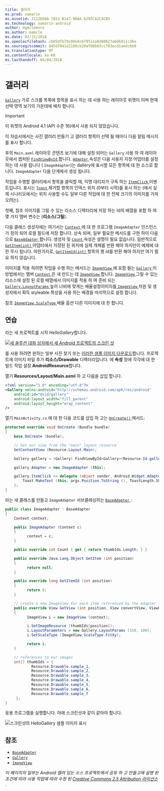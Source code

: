 ```yaml
---
title: 갤러리
ms.prod: xamarin
ms.assetid: 3112E68A-7853-B147-90A6-6295CA2C4CB5
ms.technology: xamarin-android
author: mgmclemore
ms.author: mamcle
ms.date: 03/15/2018
ms.openlocfilehash: cb05dfb79c00e9c6f9fa1a8d80627abdb911c36e
ms.sourcegitcommit: 945df041e2180cb20af08b83cc703ecd1aedc6b0
ms.translationtype: MT
ms.contentlocale: ko-KR
ms.lasthandoff: 04/04/2018
---
```

# <a name="gallery"></a>갤러리

[`Gallery`](https://developer.xamarin.com/api/type/Android.Widget.Gallery/) 가로 스크롤 목록에 항목을 표시 하는 데 사용 하는 레이아웃 위젯이 이며 현재 선택 영역 보기의 가운데에 배치 합니다.

> [!IMPORTANT]
> 이 위젯의 Android 4.1 (API 수준 16)에서 사용 되지 않았습니다. 

이 자습서에서는 사진 갤러리 만들기 고 갤러리 항목이 선택 될 때마다 다음 알림 메시지를 표시 합니다.

후의 `Main.axml` 레이아웃 콘텐츠 보기에 대해 설정 되어는 `Gallery` 사용 하 여 레이아웃에서 캡처된 [ `FindViewById` ](https://developer.xamarin.com/api/member/Android.App.Activity.FindViewById/p/System.Int32/)합니다.
[ `Adapter` ](https://developer.xamarin.com/api/property/Android.Widget.AdapterView.RawAdapter/) 속성은 다음 사용자 지정 어댑터를 설정 하는 데 사용 됩니다 ( `ImageAdapter`)는 dallery에 표시할 모든 항목에 대 한 소스로 합니다. `ImageAdapter` 다음 단계에서 생성 됩니다.

작업을 수행할 갤러리에서 항목을 클릭할 때, 익명 대리자가 구독 하는 [ `ItemClick` ](https://developer.xamarin.com/api/event/Android.Widget.AdapterView.ItemClick/) 이벤트입니다. 표시는 [ `Toast` ](https://developer.xamarin.com/api/type/Android.Widget.Toast/) 제거할 항목의 인덱스 위치 (0부터 시작)를 표시 하는 (에서 실제 시나리오에서는 위치 사용할 수도 일부 다른 작업에 대 한 전체 크기의 이미지를 가져오려는).

첫째, 참조 이미지를 그릴 수 있는 리소스 디렉터리에 저장 하는 Id의 배열을 포함 하 여 몇 가지 멤버 변수는 (**리소스/그릴**).

다음 클래스 생성자에는 여기서는 [ `Context` ](https://developer.xamarin.com/api/type/Android.Content.Context/) 에 대 한 프로그램 `ImageAdapter` 인스턴스가 정의 되어 로컬 필드에 저장 합니다.
상속 되며, 일부 필요한 메서드를 구현 하이 다음으로 [ `BaseAdapter` ](https://developer.xamarin.com/api/type/Android.Widget.BaseAdapter/)합니다.
생성자 및 [ `Count` ](https://developer.xamarin.com/api/property/Android.Widget.BaseAdapter.Count/) 속성은 설명이 필요 없습니다. 일반적으로 [ `GetItem(int)` ](https://developer.xamarin.com/api/member/Android.Widget.BaseAdapter.GetItem/p/System.Int32/) 어댑터에서 지정된 된 위치에 실제 개체를 반환 해야 하지만이 예제에 대 한 무시 됩니다. 마찬가지로, [ `GetItemId(int)` ](https://developer.xamarin.com/api/member/Android.Widget.BaseAdapter.GetItemId/p/System.Int32/) 항목의 행 id를 반환 해야 하지만 여기 필요 하지 않습니다.

이미지를 적용 하려면 작업을 수행 하는 메서드는 [ `ImageView` ](https://developer.xamarin.com/api/type/Android.Widget.ImageView/) 에 포함 될는 [ `Gallery` ](https://developer.xamarin.com/api/type/Android.Widget.Gallery/) 이 방법에서는 멤버 [ `Context` ](https://developer.xamarin.com/api/type/Android.Content.Context/) 은 새 만드는 데 [ `ImageView` ](https://developer.xamarin.com/api/type/Android.Widget.ImageView/)합니다.
[ `ImageView` ](https://developer.xamarin.com/api/type/Android.Widget.ImageView/) 그릴 수 있는 리소스에 설정 된 로컬 배열에서 이미지를 적용 하 여 준비 되는 [ `Gallery.LayoutParams` ](https://developer.xamarin.com/api/type/Android.Widget.Gallery+LayoutParams/) 높이 너비에 맞게는 배율설정이미지를[ `ImageView` ](https://developer.xamarin.com/api/type/Android.Widget.ImageView/) 차원 및 생성자에서 획득 styleable 특성을 사용 하는 배경을 마지막으로 설정 합니다.

참조 [ `ImageView.ScaleType` ](https://developer.xamarin.com/api/type/Android.Widget.ImageView+ScaleType/) 배율 옵션 다른 이미지에 대 한 합니다.

## <a name="walkthrough"></a>연습

라는 새 프로젝트를 시작 *HelloGallery*합니다.

[![새 솔루션 대화 상자에서 새 Android 프로젝트의 스크린 샷](gallery-images/hellogallery1-sml.png)](gallery-images/hellogallery1.png#lightbox)

를 사용 하려면 원하는 일부 사진 찾기 또는 [이러한 샘플 이미지 다운로드](http://developer.android.com/shareables/sample_images.zip)합니다.
프로젝트에 이미지 파일 추가 **리소스/Drawable** 디렉터리입니다. 에 **속성** 창에 각각에 대 한 빌드 작업 설정 **AndroidResource**합니다.

열기 **Resources/Layout/Main.axml** 하 고 다음을 삽입 합니다.

```xml
<?xml version="1.0" encoding="utf-8"?>
<Gallery xmlns:android="http://schemas.android.com/apk/res/android"
    android:id="@+id/gallery"
    android:layout_width="fill_parent"
    android:layout_height="wrap_content"
/>
```

열기 `MainActivity.cs` 에 대 한 다음 코드를 삽입 하 고는 [ `OnCreate()` ](https://developer.xamarin.com/api/member/Android.App.Activity.OnCreate/p/Android.OS.Bundle/) 메서드:

```csharp
protected override void OnCreate (Bundle bundle)
{
    base.OnCreate (bundle);

    // Set our view from the "main" layout resource
    SetContentView (Resource.Layout.Main);

    Gallery gallery = (Gallery) FindViewById<Gallery>(Resource.Id.gallery);

    gallery.Adapter = new ImageAdapter (this);

    gallery.ItemClick += delegate (object sender, Android.Widget.AdapterView.ItemClickEventArgs args) {
        Toast.MakeText (this, args.Position.ToString (), ToastLength.Short).Show ();
    };
}
```

라는 새 클래스를 만들고 `ImageAdapter` 서브클래싱하는 [ `BaseAdapter` ](https://developer.xamarin.com/api/type/Android.Widget.BaseAdapter/):

```csharp
public class ImageAdapter : BaseAdapter
{
    Context context;

    public ImageAdapter (Context c)
    {
          context = c;
    }

    public override int Count { get { return thumbIds.Length; } }

    public override Java.Lang.Object GetItem (int position)
    {
          return null;
    }

    public override long GetItemId (int position)
    {
          return 0;
    }

    // create a new ImageView for each item referenced by the Adapter
    public override View GetView (int position, View convertView, ViewGroup parent)
    {
          ImageView i = new ImageView (context);

          i.SetImageResource (thumbIds[position]);
          i.LayoutParameters = new Gallery.LayoutParams (150, 100);
          i.SetScaleType (ImageView.ScaleType.FitXy);

          return i;
    }

    // references to our images
    int[] thumbIds = {
            Resource.Drawable.sample_1,
            Resource.Drawable.sample_2,
            Resource.Drawable.sample_3,
            Resource.Drawable.sample_4,
            Resource.Drawable.sample_5,
            Resource.Drawable.sample_6,
            Resource.Drawable.sample_7
     };
}

```

응용 프로그램을 실행합니다. 아래 스크린샷과 같이 같아야 합니다.

![스크린샷의 HelloGallery 샘플 이미지 표시](gallery-images/hellogallery3.png)



## <a name="references"></a>참조

-   [`BaseAdapter`](https://developer.xamarin.com/api/type/Android.Widget.BaseAdapter/)
-   [`Gallery`](https://developer.xamarin.com/api/type/Android.Widget.Gallery/)
-   [`ImageView`](https://developer.xamarin.com/api/type/Android.Widget.ImageView/)

*이 페이지의 일부는 Android 열려 있는 소스 프로젝트에서 공유 하 고 만들고에 설명 된 조건에 따라 사용 작업에 따라 수정 된*
[*Creative Commons 2.5 Attribution 라이선스* ](http://creativecommons.org/licenses/by/2.5/).


